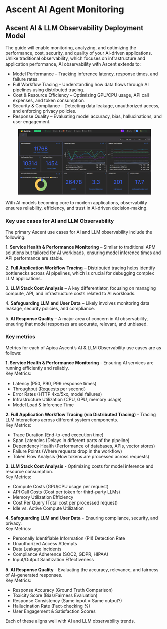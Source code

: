 # Ascent AI Agent Monitoring

## Ascent AI & LLM Observability Deployment Model

The guide will enable monitoring, analyzing, and optimizing the performance, cost, security, and quality of your AI-driven applications. Unlike traditional observability, which focuses on infrastructure and application performance, AI observability with Ascent extends to:

* Model Performance – Tracking inference latency, response times, and failure rates.
* Full Workflow Tracing – Understanding how data flows through AI pipelines using distributed tracing.
* Cost & Resource Efficiency – Optimizing GPU/CPU usage, API call expenses, and token consumption.
* Security & Compliance – Detecting data leakage, unauthorized access, and enforcing privacy policies.
* Response Quality – Evaluating model accuracy, bias, hallucinations, and user engagement.

<figure><img src="../../.gitbook/assets/image (3) (5).png" alt=""><figcaption></figcaption></figure>

With AI models becoming core to modern applications, observability ensures reliability, efficiency, and trust in AI-driven decision-making.

### Key use cases for AI and LLM Observability

The primary Ascent use cases for AI and LLM observability include the following:

1\.    **Service Health & Performance Monitoring** – Similar to traditional APM solutions but tailored for AI workloads, ensuring model inference times and API performance are stable.

2\.    **Full Application Workflow Tracing** – Distributed tracing helps identify bottlenecks across AI pipelines, which is crucial for debugging complex LLM applications.

3\.    **LLM Stack Cost Analysis** – A key differentiator, focusing on managing compute, API, and infrastructure costs related to AI workloads.

4\.    **Safeguarding LLM and User Data** – Likely involves monitoring data leakage, security policies, and compliance.

5\.    **AI Response Quality** – A major area of concern in AI observability, ensuring that model responses are accurate, relevant, and unbiased.

### Key metrics

Metrics for each of Apica Ascent’s AI & LLM Observability use cases are as follows:

**1. Service Health & Performance Monitoring** - Ensuring AI services are running efficiently and reliably.\
Key Metrics:

* Latency (P50, P90, P99 response times)
* Throughput (Requests per second)
* Error Rates (HTTP 4xx/5xx, model failures)
* Infrastructure Utilization (CPU, GPU, memory usage)
* Model Load & Inference Time

**2. Full Application Workflow Tracing (via Distributed Tracing)** - Tracing LLM interactions across different system components.\
Key Metrics:

* Trace Duration (End-to-end execution time)
* Span Latencies (Delays in different parts of the pipeline)
* Dependency Health (Performance of databases, APIs, vector stores)
* Failure Points (Where requests drop in the workflow)
* Token Flow Analysis (How tokens are processed across requests)

**3. LLM Stack Cost Analysis** - Optimizing costs for model inference and resource consumption.\
Key Metrics:

* Compute Costs (GPU/CPU usage per request)
* API Call Costs (Cost per token for third-party LLMs)
* Memory Utilization Efficiency
* Cost Per Query (Total cost per processed request)
* Idle vs. Active Compute Utilization

**4. Safeguarding LLM and User Data** - Ensuring compliance, security, and privacy.\
Key Metrics:

* Personally Identifiable Information (PII) Detection Rate
* Unauthorized Access Attempts
* Data Leakage Incidents
* Compliance Adherence (SOC2, GDPR, HIPAA)
* Input/Output Sanitization Effectiveness

**5. AI Response Quality** - Evaluating the accuracy, relevance, and fairness of AI-generated responses.\
Key Metrics:

* Response Accuracy (Ground Truth Comparison)
* Toxicity Score (Bias/Fairness Evaluation)
* Response Consistency (Same input = Same output?)
* Hallucination Rate (Fact-checking %)
* User Engagement & Satisfaction Scores

Each of these aligns well with AI and LLM observability trends.

